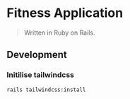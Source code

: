 # Fitness Application

> Written in Ruby on Rails.

## Development

### Initilise tailwindcss

```sh
rails tailwindcss:install
```

